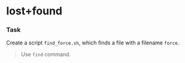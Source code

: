 # lost+found

### Task

Create a script `find_force.sh`, which finds a file with a filename `force`.

> Use `find` command.
